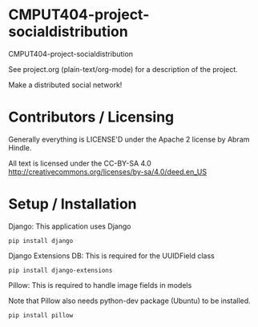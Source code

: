 CMPUT404-project-socialdistribution
===================================

CMPUT404-project-socialdistribution

See project.org (plain-text/org-mode) for a description of the project.

Make a distributed social network!

Contributors / Licensing
========================

Generally everything is LICENSE'D under the Apache 2 license by Abram Hindle.

All text is licensed under the CC-BY-SA 4.0 http://creativecommons.org/licenses/by-sa/4.0/deed.en_US



Setup / Installation
========================

Django:
This application uses Django

	pip install django

Django Extensions DB:
This is required for the UUIDField class

	pip install django-extensions

Pillow:
This is required to handle image fields in models

Note that Pillow also needs python-dev package (Ubuntu) to be installed.

	pip install pillow

